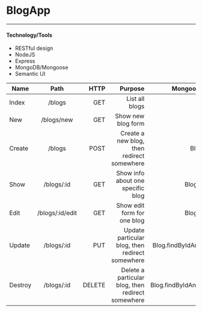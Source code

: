 # BlogApp
***
#### Technology/Tools
* RESTful design
* NodeJS
* Express
* MongoDB/Mongoose
* Semantic UI

| Name        | Path           | HTTP  | Purpose | Mongoose Method |
| ------------- |:-------------:| -----:| ----:| ----:|
| Index | /blogs  | GET | List all blogs | Blog.find() |
| New | /blogs/new | GET | Show new blog form | N/A |
| Create | /blogs | POST | Create a new blog, then redirect somewhere | Blog.create() |
| Show | /blogs/:id | GET | Show info about one specific blog | Blog.findById() |
| Edit | /blogs/:id/edit | GET | Show edit form for one blog | Blog.findById() |
| Update | /blogs/:id | PUT | Update particular blog, then redirect somewhere | Blog.findByIdAndUpdate() |
| Destroy | /blogs/:id | DELETE | Delete a particular blog, then redirect somewhere | Blog.findByIdAndRemove() |


